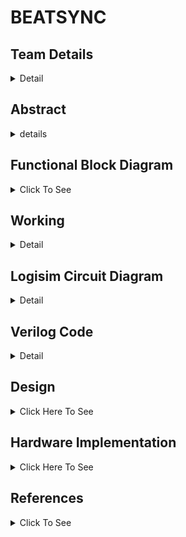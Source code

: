 # BEATSYNC

<!-- First Section -->
## Team Details
<details>
  <summary>Detail</summary>

  > Semester: 3rd Sem B. Tech. CSE

  > Section: S1

  > Member-1: Name T Amith Teja, Roll No. 231CS159, email amithtejat.231cs159@nitk.edu.in

  > member-2: Name Tejavath Shashank, Roll No. 231CS160, email tejavathshashank.231cs160@nitk.edu.in

  > Member-3: Name S V Karthikeya, Roll No. 231CS150, email svkarthikeya.231cs150@nitk.edu.in
</details>

<!-- Second Section -->
## Abstract
<details>
  <summary>details</summary>

  
 > MOTIVATION

  We are passionate about developing a tool that helps teach music to visually
impaired individuals, opening up new avenues for creativity and expression.We are inspired
to create a music beat visualizer that translates audio rhythms into captivating visual displays, enhancing both entertainment and performance experiences for everyone. Additionally,
We are motivated to explore the therapeutic applications of a music beat visualizer, using
sound-to-visual conversions to provide calming and engaging experiences for individuals in
therapy. Together, these initiatives reflect our commitment to making music more accessible
and enjoyable for all.

  
 > PROBLEM STATEMENT
 
  The objective of the music beat visualizer project is to create a visual
representation of audio signals without relying on microcontrollers or digital circuitry. Current
visualizers often depend on complex digital systems that may not effectively capture the nuances of music’s rhythm and amplitude. This project aims to develop an analog-based solution
capable of accurately converting audio frequencies into vibrant LED displays. By emphasizing
simplicity and creativity, the goal is to enhance the auditory experience, allowing users to see
the music in real-time while providing an engaging and immersive experience for audiences.


>  FEATURES
 
  The music beat visualizer project boasts several key features for design and demo
evaluation. It utilizes an analog signal processing approach, offering hands-on experience without reliance on digital controllers. The system is capable of real-time visualization, displaying
audio signal variations and allowing immediate interaction with the music, enhancing audience engagement. A vibrant LED array responds dynamically to different amplitudes and frequencies, creating an appealing visual representation. Additionally, custom circuit schematics
are developed for optimal filtering and amplification, ensuring accurate signal representation.
Overall, the project provides educational value, offering insights into analog electronics and
signal processing for students and enthusiasts.
</details>

<!-- Third Section -->
## Functional Block Diagram
<details>
  <summary>Click To See</summary>
  
   ![S1-T20 drawio](https://github.com/eternalumin48/DDS-S1-T-20/blob/c90aa96922660bfae0e332aece832964e5c1e0be/Snapshots/S1-T20.drawio.png)
</details>

<!-- Fourth Section -->
## Working
<details>
  <summary>Detail</summary>

  The music beat visualizer works by taking the digital representation of frequency and amplitude from a musical signal and lighting up LEDs based on those values. Here's a breakdown of how it works:
  
  |Component        |Description     | 
| ------------- |:-------------:| 
|  1.input     |  | 
|  Frequency (6-bit input)   |   Represents the pitch of the music. Higher values = higher-pitched notes.   |   
| Amplitude (4-bit input) |  Compare the 4-bit amplitude against set values to determine the number of LEDs to light up.      |    
|   2. Comparators          |                  |
|  Frequency Comparators   |  Compare the 6-bit frequency against predefined ranges for visual representation.  |
|    Amplitude Comparators   |    Compare the 4-bit amplitude against set values to determine the number of LEDs to light up.   |
|   3. LED Display Logic   |       |
|    LEDs for Amplitude  |   Number of illuminated LEDs corresponds to the amplitude level.   |
|   LEDs for Frequency |    Illuminated LEDs or colors determined by frequency comparator:  <ul><li> Low frequency: Left-most LEDs </li> <li> Medium frequency: Middle LEDs </li><li>High frequency: Right-most LEDs</li> </ul> |
|    4. State Changes Based on Clock               |     The system updates with a clock signal, re-evaluating inputs on each pulse to adjust the LEDs.     |
|    5. RGB LED Color Control     |  RGB LEDs used to represent frequencies with different colors: <ul><li> Red:  Low frequencies </li><li> Green: Mid frequencies </li><li> Blue: High frequencies</li> </ul> |
|   6. Final Output         |   LED Matrix Display (5x3): The configuration of lit LEDs (number, position, color) reflects the music's frequency and amplitude.             |

Truth Table :

Frequency (6-bit): Represents different ranges of frequency input (e.g., low, mid, high).

Amplitude (4-bit): Controls how many LEDs light up based on the loudness of the music.

LED1-LED5: LEDs represent the output visual display based on the input values.

| Frequency(F)       | Amplitude(A)           | L1 | L2| L3 | L4 | L5|
| ------------- |:-------------:| -----:|-----:|-------:|-------:|------:|
| 000000        |          0000 |   0    |   0   | 0       | 0       | 0      |
| 010001        |         0100 |  1     |0      | 0       | 0       | 0      |
| 011010         |  1000             | 1      | 1    | 0       | 0       |0        |
| 101011              |1100               |1       | 1     |   1       | 0     |0        |
|110100   |1111   |1|1|1|1|1|
|111111 |1111 |1|1|1|1| 1|

State Diagram

The state diagram represents the system’s operation as the clock ticks:

1. Idle State: Initial state before any input is received.


2. Input State: Input frequency and amplitude are read.


3. Comparator State: Inputs are compared with predefined thresholds.


4. LED Update State: LEDs are updated based on the results of the comparators.

5. Repeat: The system returns to the idle state, waiting for the next clock tick to process the next input values.
</details>

<!-- Fifth Section -->
## Logisim Circuit Diagram
<details>
  <summary>Detail</summary>

  <h4>Main Circuit</h4>
  
  ![S1-T20](https://github.com/eternalumin48/DDS-S1-T-20/blob/969378e15fdf68ded27ae2c65f376e46591d0ca3/Logisim/S1-T20.png)

  <h4>6-bit Comparator</h4>

  ![6-bit](https://github.com/eternalumin48/DDS-S1-T-20/blob/c067ba0f5a6b886293000077e98c4d37be41ec03/Logisim/6-bit%20comparator.png)

  <h4>4-bit Comparator</h4>
  
  ![4-bit](https://github.com/eternalumin48/DDS-S1-T-20/blob/c067ba0f5a6b886293000077e98c4d37be41ec03/Logisim/4-bit%20comparator.png)
</details>

<!-- Sixth Section -->
## Verilog Code
<details>
  <summary>Detail</summary>

    module waveform_generator(
    input wire clk,                  // System clock
    input wire [3:0] amplitude,      // 4-bit amplitude input (0-15)
    input wire [5:0] frequency,      // 6-bit frequency input (0-63)
    output reg waveform_out          // Output waveform
    );

    // Internal parameters
    reg [31:0] counter;              // Counter for frequency division
    reg [31:0] amplitude_scaled;      // Scaled amplitude value
    reg [31:0] frequency_divider;     // Frequency divider value
    reg [31:0] threshold;             // Threshold for waveform switching
    reg [31:0] amplitude_limit;       // Amplitude limit for scaling

    // Set amplitude limit (maximum amplitude)
    parameter MAX_AMPLITUDE = 15;    // Max value for 4-bit amplitude

    // Frequency divisor calculation based on system clock
    always @(*) begin
        if (frequency > 0)
            frequency_divider = (100_000_000 / (frequency * 2)); // Adjust clock rate as needed
        else
            frequency_divider = 0; // Prevent division by zero
    end

    // Update amplitude scaling
    always @(*) begin
        if (amplitude > MAX_AMPLITUDE)
            amplitude_scaled = MAX_AMPLITUDE;
        else
            amplitude_scaled = amplitude;
        // Scale amplitude to voltage levels (assuming a 5V system)
        amplitude_limit = (amplitude_scaled * 5) / MAX_AMPLITUDE;
        threshold = frequency_divider * amplitude_limit; // Set the threshold based on frequency
    end

    // Main clock for waveform generation
    always @(posedge clk) begin
        counter <= counter + 1;

        // Check if counter reached threshold
        if (counter >= threshold) begin
            waveform_out <= ~waveform_out; // Toggle the output waveform
            counter <= 0; // Reset counter
        end
    end
    endmodule
    module pre_amplifier (
    input wire [3:0] in_signal,  // 4-bit input signal from waveform generator
    input wire [1:0] gain_ctrl,  // 2-bit gain control (00 = x1, 01 = x2, 10 = x4, 11 = x8)
    output reg [5:0] out_signal  // 6-bit amplified output signal
    );

    always @(*) begin
        case (gain_ctrl)
            2'b00: out_signal = in_signal;            // Gain of x1 (no amplification)
            2'b01: out_signal = in_signal << 1;       // Gain of x2 (shift left by 1 bit)
            2'b10: out_signal = in_signal << 2;       // Gain of x4 (shift left by 2 bits)
            2'b11: out_signal = in_signal << 3;       // Gain of x8 (shift left by 3 bits)
            default: out_signal = 6'b000000;          // Default output (in case of unexpected input)
        endcase
    end
    endmodule
    module bandpass_filters (
    input wire [5:0] freq_in,   // 6-bit input frequency
    output reg low_band,        // Output for low frequency band
    output reg mid_band,        // Output for mid frequency band
    output reg high_band        // Output for high frequency band
    );

    // Define frequency ranges for each band
    parameter low_min = 6'b000001;  // Minimum frequency for low band
    parameter low_max = 6'b001010;  // Maximum frequency for low band (example: 10)

    parameter mid_min = 6'b001011;  // Minimum frequency for mid band
    parameter mid_max = 6'b011100;  // Maximum frequency for mid band (example: 28)

    parameter high_min = 6'b011101; // Minimum frequency for high band
    parameter high_max = 6'b111111; // Maximum frequency for high band (example: 63)

    // Compare input frequency to predefined bands
    always @(*) begin
        // Low frequency band
        if (freq_in >= low_min && freq_in <= low_max)
            low_band = 1;
        else
            low_band = 0;

        // Mid frequency band
        if (freq_in >= mid_min && freq_in <= mid_max)
            mid_band = 1;
        else
            mid_band = 0;

        // High frequency band
        if (freq_in >= high_min && freq_in <= high_max)
            high_band = 1;
        else
            high_band = 0;
    end
    endmodule
    module adc_converter (
    input wire [5:0] freq_in,        // 6-bit frequency input from the bandpass filter
    input wire [3:0] amp_in,         // 4-bit amplitude input from the pre-amplifier
    output reg [9:0] digital_out,    // 10-bit digital output (6-bit freq + 4-bit amp)
    output reg [1:0] freq_label      // 2-bit label for bandpass filter range: 00 (low), 01 (mid), 10 (high)
    );

    // Frequency range labels for bandpass filter outputs
    parameter low_min = 6'b000001;    // Minimum frequency for low band
    parameter low_max = 6'b001010;    // Maximum frequency for low band (10)

    parameter mid_min = 6'b001011;    // Minimum frequency for mid band
    parameter mid_max = 6'b011100;    // Maximum frequency for mid band (28)

    parameter high_min = 6'b011101;   // Minimum frequency for high band
    parameter high_max = 6'b111111;   // Maximum frequency for high band (63)

    // Process to combine inputs and label frequency range
    always @(*) begin
        // Combine 6-bit frequency and 4-bit amplitude to form a 10-bit digital output
        digital_out = {freq_in, amp_in};  // Concatenate frequency and amplitude

        // Determine the frequency band label based on freq_in
        if (freq_in >= low_min && freq_in <= low_max)
            freq_label = 2'b00;  // Low frequency range
        else if (freq_in >= mid_min && freq_in <= mid_max)
            freq_label = 2'b01;  // Mid frequency range
        else if (freq_in >= high_min && freq_in <= high_max)
            freq_label = 2'b10;  // High frequency range
        else
            freq_label = 2'b11;  // Undefined/Out of range (for safety)
    end
    endmodule
    module Timer (
    input wire clk,           // Clock signal
    input wire reset,         // Reset signal
    input wire trigger,       // Signal that indicates a new amplitude trigger
    output reg [15:0]time1  // 16-bit output to store the time
    );
    reg [15:0] counter;

    always @(posedge clk or posedge reset) begin
        if (reset) begin
            counter <= 16'b0;
            time1 <= 16'b0;
        end else if (trigger) begin
            time1 <= counter;   // Capture the current counter value
            counter <= 16'b0;  // Reset counter for the next time period
        end else begin
            counter <= counter + 1;  // Increment counter at every clock cycle
        end
    end
    endmodule
    module Frequency_Amplitude_Color_Comparator (
    input wire [5:0] frequency,  // 6-bit frequency input
    input wire [3:0] amplitude,   // 4-bit amplitude input
    output reg [3:0] red,         // 4-bit amplitude for Red
    output reg [3:0] yellow,      // 4-bit amplitude for Yellow
    output reg [3:0] green,       // 4-bit amplitude for Green
    output reg [3:0] blue,        // 4-bit amplitude for Blue
    output reg [3:0] white        // 4-bit amplitude for White
    );
    always @(*) begin
        // Default values
        red = 4'b0000;
        yellow = 4'b0000;
        green = 4'b0000;
        blue = 4'b0000;
        white = 4'b0000;

        // Determine color based on frequency
        if (frequency < 48) begin
            // Red range
            red = amplitude;  // Set Red amplitude
        end else if (frequency < 96) begin
            // Yellow range
            yellow = amplitude; // Set Yellow amplitude
        end else if (frequency < 144) begin
            // Green range
            green = amplitude; // Set Green amplitude
        end else if (frequency < 192) begin
            // Blue range
            blue = amplitude; // Set Blue amplitude
        end else begin
            // White range
            white = amplitude; // Set White amplitude
        end
    end
    endmodule
    module UpDownCounter (
    input wire clk,             // Clock input
    input wire reset,           // Reset input (active high)
    input wire up_down,         // Control signal: 1 for up, 0 for down
    input wire [3:0] amplitude, // 4-bit amplitude input
    output reg [3:0] count      // 4-bit count output
    );

    always @(posedge clk or posedge reset) begin
        if (reset) begin
            count <= 4'b0000;  // Reset count to 0
        end else if (up_down) begin
            // Up Counter Mode
            if (count < amplitude) begin
                count <= count + 1; // Increment counter
            end else begin
                count <= 4'b0000;   // Wrap around to 0
            end
        end else begin
            // Down Counter Mode
            if (count > 4'b0000) begin
                count <= count - 1; // Decrement counter
            end else begin
                count <= amplitude; // Wrap around to max amplitude
            end
        end
    end
    endmodule
    module LED_Display (
    input wire clk,                  // Clock input
    input wire reset,                // Reset input (active high)
    input wire [5:0] frequency,      // 6-bit frequency input
    input wire [3:0] amplitude,      // 4-bit amplitude input
    output reg [1:0] color_value,    // 2-bit color value output (1, 2, 3)
    output reg [2:0] current_color   // 3-bit current color name (Red, Green, Yellow, Blue, White)
    );

    // Color names encoded as 3-bit values
    localparam RED    = 3'b000;
    localparam GREEN  = 3'b001;
    localparam YELLOW = 3'b010;
    localparam BLUE   = 3'b011;
    localparam WHITE  = 3'b100;

    // Frequency ranges for each color
    localparam FREQ_RED_MAX    = 6'd10;
    localparam FREQ_GREEN_MAX  = 6'd20;
    localparam FREQ_YELLOW_MAX = 6'd30;
    localparam FREQ_BLUE_MAX   = 6'd40;
    localparam FREQ_WHITE_MAX  = 6'd63;

    reg [2:0] color_sequence;   // Holds the current color index in the sequence
    reg match_found;            // Flag to indicate if a matching color is found

    // Sequential logic to update the current color and value based on frequency and amplitude
    always @(posedge clk or posedge reset) begin
        if (reset) begin
            color_sequence <= RED;
            color_value <= 2'b00;
            match_found <= 1'b0;
        end else begin
            // Cycle through color sequence
            case (color_sequence)
                RED: begin
                    if (frequency <= FREQ_RED_MAX && !match_found) begin
                        color_value <= amplitude;  // Use amplitude as color value
                        match_found <= 1'b1;
                    end else begin
                        color_value <= 2'b11; // Colors before match get value 3
                    end
                    color_sequence <= GREEN;  // Move to next color
                end

                GREEN: begin
                    if (frequency <= FREQ_GREEN_MAX && !match_found) begin
                        color_value <= amplitude;
                        match_found <= 1'b1;
                    end else begin
                        color_value <= 2'b11; // Colors before match get value 3
                    end
                    color_sequence <= YELLOW;  // Move to next color
                end

                YELLOW: begin
                    if (frequency <= FREQ_YELLOW_MAX && !match_found) begin
                        color_value <= amplitude;
                        match_found <= 1'b1;
                    end else begin
                        color_value <= 2'b11; // Colors before match get value 3
                    end
                    color_sequence <= BLUE;  // Move to next color
                end

                BLUE: begin
                    if (frequency <= FREQ_BLUE_MAX && !match_found) begin
                        color_value <= amplitude;
                        match_found <= 1'b1;
                    end else begin
                        color_value <= 2'b11; // Colors before match get value 3
                    end
                    color_sequence <= WHITE;  // Move to next color
                end

                WHITE: begin
                    if (frequency <= FREQ_WHITE_MAX && !match_found) begin
                        color_value <= amplitude;
                        match_found <= 1'b1;
                    end else begin
                        color_value <= 2'b11; // Colors before match get value 3
                    end
                    color_sequence <= RED;  // Loop back to the first color
                end
            endcase
        end
    end

    // Output the current color
    always @(color_sequence) begin
        case (color_sequence)
            RED: current_color <= RED;
            GREEN: current_color <= GREEN;
            YELLOW: current_color <= YELLOW;
            BLUE: current_color <= BLUE;
            WHITE: current_color <= WHITE;
            default: current_color <= RED;
        endcase
    end

    endmodule

### TestBench:

    `timescale 1ns/1ps

    module tb_music_visualizer;

    // Declare testbench inputs and outputs
    reg clk;
    reg reset;
    reg [5:0] freq_ctrl;
    reg [3:0] amp_ctrl;
    reg trigger;
    reg up_down;
    reg [1:0] gain_ctrl;
    
    // Outputs from modules
    wire  wave_out;
    wire [5:0] pre_amp_out;
    wire low_band, mid_band, high_band;
    wire [9:0] adc_out;
    wire [1:0] freq_label;
    wire [15:0] time_out;
    wire [3:0] red, yellow, green, blue, white;
    wire [15:0] led_output;
    wire [3:0] counter_out;
    wire [1:0] color_value;
    wire [2:0] current_color;

    // Instantiate the waveform generator
    waveform_generator UUT_waveform (
        .clk(clk),
        
        .frequency(freq_ctrl),
        .amplitude(amp_ctrl),
        .waveform_out(wave_out)
    );

    // Instantiate the pre-amplifier
    pre_amplifier UUT_preamp (
        .in_signal(4'b0000+wave_out),
        .gain_ctrl(gain_ctrl),
        .out_signal(pre_amp_out)
    );

    // Instantiate the bandpass filters
    bandpass_filters UUT_bandpass (
        .freq_in(pre_amp_out),
        .low_band(low_band),
        .mid_band(mid_band),
        .high_band(high_band)
    );

    // Instantiate the ADC converter
    adc_converter UUT_adc (
        .freq_in(pre_amp_out),
        .amp_in(amp_ctrl),
        .digital_out(adc_out),
        .freq_label(freq_label)
    );

    // Instantiate the Timer module
    Timer UUT_timer (
        .clk(clk),
        .reset(reset),
        .trigger(trigger),
        .time1(time_out)
    );

    // Instantiate the Frequency-Amplitude-Color Comparator
    Frequency_Amplitude_Color_Comparator UUT_color_comp (
        .frequency(pre_amp_out),
        .amplitude(amp_ctrl),
        .red(red),
        .yellow(yellow),
        .green(green),
        .blue(blue),
        .white(white)
    );

    // Instantiate the Up-Down Counter
    UpDownCounter UUT_up_down_counter (
        .clk(clk),
        .reset(reset),
        .up_down(up_down),
        .amplitude(amp_ctrl),
        .count(counter_out)
    );

    // Instantiate the LED Display
    LED_Display UUT_led_display (
        .clk(clk),
        .reset(reset),
        .frequency(pre_amp_out),
        .amplitude(amp_ctrl),
        .color_value(color_value),
        .current_color(current_color)
    );

    // Clock generation logic
    always #5 clk = ~clk;  // Clock toggles every 5ns

    // Testbench routine
    initial begin
        // Initialize inputs
        clk = 0;
        reset = 1;
        freq_ctrl = 6'd0;
        amp_ctrl = 4'd0;
        gain_ctrl = 2'b00;
        trigger = 0;
        up_down = 1'b1; // Start with Up counting mode

        // Reset the system
        #10 reset = 0;

        // Apply test stimuli
        #10 freq_ctrl = 6'd15; amp_ctrl = 4'd5; // Set frequency and amplitude
        gain_ctrl = 2'b01; // Amplification x2

        // Trigger the timer
        #20 trigger = 1;
        #10 trigger = 0;

        // Change frequency and amplitude
        #50 freq_ctrl = 6'd35; amp_ctrl = 4'd9;
        gain_ctrl = 2'b10; // Amplification x4

        // Toggle the up/down counter
        #50 up_down = 1'b0;  // Switch to Down counting mode
        amp_ctrl = 4'd3;

        // Trigger again
        #20 trigger = 1;
        #10 trigger = 0;

        // Test for bandpass filter ranges
        #50 freq_ctrl = 6'd55; // Test high frequency band
        amp_ctrl = 4'd12;

        // Test multiple frequencies and amplitude levels
        repeat (5) begin
            #50 freq_ctrl = freq_ctrl + 6'd5;
            amp_ctrl = amp_ctrl + 4'd1;
        end

        // Finish the testbench
        #200 $finish;
    end

    // Dump waveform data for debugging
    initial begin
        $dumpfile("music_visualizer_test.vcd");
        $dumpvars(0, tb_music_visualizer);
    end
    endmodule
</details>

<!--Seventh Section-->
## Design
<details>
  <summary>Click Here To See</summary>
</details>


 <!--Eight Section-->
## Hardware Implementation
<details>
  <summary>Click Here To See</summary>
</details>

<!--Nineth Section-->
##  References
<details>
  <summary>Click To See</summary>
  
- https://www.electrialtechnology.org/2019/02/analog-to-digital-converter-adc.html

- https://www.accessengineeringlibrary.com/content/book/9780071816717/chapter/chapter5

- https://en.m.wikipedia.org/wiki/Music_visualization.
</details>

